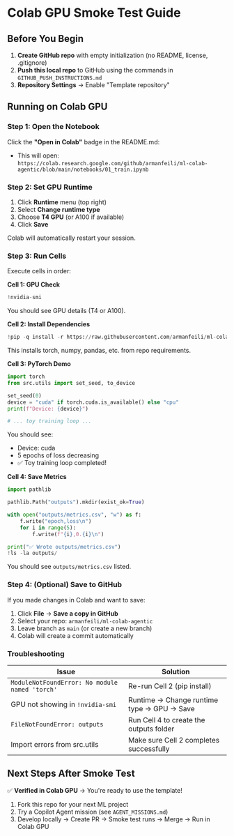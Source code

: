 # Colab GPU Smoke Test Guide

## Before You Begin

1. **Create GitHub repo** with empty initialization (no README, license, .gitignore)
2. **Push this local repo** to GitHub using the commands in `GITHUB_PUSH_INSTRUCTIONS.md`
3. **Repository Settings** → Enable "Template repository"

## Running on Colab GPU

### Step 1: Open the Notebook

Click the **"Open in Colab"** badge in the README.md:
- This will open: `https://colab.research.google.com/github/armanfeili/ml-colab-agentic/blob/main/notebooks/01_train.ipynb`

### Step 2: Set GPU Runtime

1. Click **Runtime** menu (top right)
2. Select **Change runtime type**
3. Choose **T4 GPU** (or A100 if available)
4. Click **Save**

Colab will automatically restart your session.

### Step 3: Run Cells

Execute cells in order:

**Cell 1: GPU Check**
```python
!nvidia-smi
```
You should see GPU details (T4 or A100).

**Cell 2: Install Dependencies**
```python
!pip -q install -r https://raw.githubusercontent.com/armanfeili/ml-colab-agentic/main/requirements.txt
```
This installs torch, numpy, pandas, etc. from repo requirements.

**Cell 3: PyTorch Demo**
```python
import torch
from src.utils import set_seed, to_device

set_seed(0)
device = "cuda" if torch.cuda.is_available() else "cpu"
print(f"Device: {device}")

# ... toy training loop ...
```
You should see:
- Device: cuda
- 5 epochs of loss decreasing
- ✅ Toy training loop completed!

**Cell 4: Save Metrics**
```python
import pathlib

pathlib.Path("outputs").mkdir(exist_ok=True)

with open("outputs/metrics.csv", "w") as f:
    f.write("epoch,loss\n")
    for i in range(5):
        f.write(f"{i},0.{i}\n")

print("✅ Wrote outputs/metrics.csv")
!ls -la outputs/
```
You should see `outputs/metrics.csv` listed.

### Step 4: (Optional) Save to GitHub

If you made changes in Colab and want to save:

1. Click **File** → **Save a copy in GitHub**
2. Select your repo: `armanfeili/ml-colab-agentic`
3. Leave branch as `main` (or create a new branch)
4. Colab will create a commit automatically

### Troubleshooting

| Issue | Solution |
|-------|----------|
| `ModuleNotFoundError: No module named 'torch'` | Re-run Cell 2 (pip install) |
| GPU not showing in `!nvidia-smi` | Runtime → Change runtime type → GPU → Save |
| `FileNotFoundError: outputs` | Run Cell 4 to create the outputs folder |
| Import errors from src.utils | Make sure Cell 2 completes successfully |

## Next Steps After Smoke Test

✅ **Verified in Colab GPU** → You're ready to use the template!

1. Fork this repo for your next ML project
2. Try a Copilot Agent mission (see `AGENT_MISSIONS.md`)
3. Develop locally → Create PR → Smoke test runs → Merge → Run in Colab GPU
